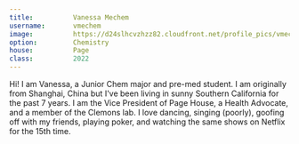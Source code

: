 ```yaml
---
title:          Vanessa Mechem
username:       vmechem
image:          https://d24slhcvzhzz82.cloudfront.net/profile_pics/vmechem2.jpg
option:         Chemistry 
house:          Page
class:          2022
---
```


Hi! I am Vanessa, a Junior Chem major and pre-med student. I am originally from Shanghai, China but I've been living in sunny Southern California for the past 7 years. I am the Vice President of Page House, a Health Advocate, and a member of the Clemons lab. I love dancing, singing (poorly), goofing off with my friends, playing poker, and watching the same shows on Netflix for the 15th time.
